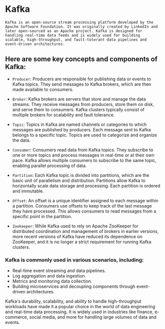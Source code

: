 # Kafka

```
Kafka is an open-source stream processing platform developed by the Apache Software Foundation. It was originally created by LinkedIn and later open-sourced as an Apache project. Kafka is designed for handling real-time data feeds and is widely used for building scalable, high-throughput, and fault-tolerant data pipelines and event-driven architectures.

```

## Here are some key concepts and components of Kafka:

- `Producer`: Producers are responsible for publishing data or events to Kafka topics. They send messages to Kafka brokers, which are then made available to consumers.

- `Broker`: Kafka brokers are servers that store and manage the data streams. They receive messages from producers, store them on disk, and serve them to consumers. Kafka clusters typically consist of multiple brokers for scalability and fault tolerance.

- `Topic`: Topics in Kafka are named channels or categories to which messages are published by producers. Each message sent to Kafka belongs to a specific topic. Topics are used to categorize and organize the data.

- `Consumer`: Consumers read data from Kafka topics. They subscribe to one or more topics and process messages in real-time or at their own pace. Kafka allows multiple consumers to subscribe to the same topic, enabling parallel processing of data.

- `Partition`: Each Kafka topic is divided into partitions, which are the basic unit of parallelism and distribution. Partitions allow Kafka to horizontally scale data storage and processing. Each partition is ordered and immutable.

- `Offset`: An offset is a unique identifier assigned to each message within a partition. Consumers use offsets to keep track of the last message they have processed. This allows consumers to read messages from a specific point in the partition.

- `Zookeeper`: While Kafka used to rely on Apache ZooKeeper for distributed coordination and management of brokers in earlier versions, more recent versions of Kafka have reduced its dependence on ZooKeeper, and it is no longer a strict requirement for running Kafka clusters.

### Kafka is commonly used in various scenarios, including:

- Real-time event streaming and data pipelines.
- Log aggregation and data ingestion.
- Metrics and monitoring data collection.
- Building microservices and decoupling components through event-driven architectures.

Kafka's durability, scalability, and ability to handle high-throughput workloads have made it a popular choice in the world of data engineering and real-time data processing. It is widely used in industries like finance, e-commerce, social media, and more for handling large volumes of data and events.
